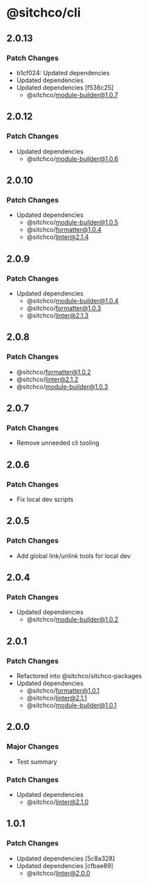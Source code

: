 # @sitchco/cli

## 2.0.13

### Patch Changes

- b1cf024: Updated dependencies
- Updated dependencies
- Updated dependencies [f536c25]
    - @sitchco/module-builder@1.0.7

## 2.0.12

### Patch Changes

- Updated dependencies
    - @sitchco/module-builder@1.0.6

## 2.0.10

### Patch Changes

- Updated dependencies
    - @sitchco/module-builder@1.0.5
    - @sitchco/formatter@1.0.4
    - @sitchco/linter@2.1.4

## 2.0.9

### Patch Changes

- Updated dependencies
    - @sitchco/module-builder@1.0.4
    - @sitchco/formatter@1.0.3
    - @sitchco/linter@2.1.3

## 2.0.8

### Patch Changes

- @sitchco/formatter@1.0.2
- @sitchco/linter@2.1.2
- @sitchco/module-builder@1.0.3

## 2.0.7

### Patch Changes

- Remove unneeded cli tooling

## 2.0.6

### Patch Changes

- Fix local dev scripts

## 2.0.5

### Patch Changes

- Add global link/unlink tools for local dev

## 2.0.4

### Patch Changes

- Updated dependencies
    - @sitchco/module-builder@1.0.2

## 2.0.1

### Patch Changes

- Refactored into @sitchco/sitchco-packages
- Updated dependencies
    - @sitchco/formatter@1.0.1
    - @sitchco/linter@2.1.1
    - @sitchco/module-builder@1.0.1

## 2.0.0

### Major Changes

- Test summary

### Patch Changes

- Updated dependencies
    - @sitchco/linter@2.1.0

## 1.0.1

### Patch Changes

- Updated dependencies [5c8a328]
- Updated dependencies [cfbae89]
    - @sitchco/linter@2.0.0
